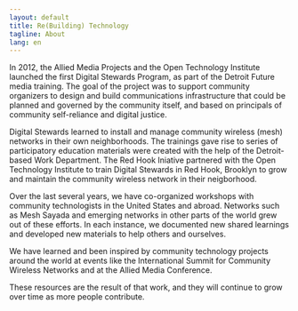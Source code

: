 ```yaml
---
layout: default
title: Re(Building) Technology
tagline: About
lang: en
---
```


In 2012, the Allied Media Projects and the Open Technology Institute launched the first Digital Stewards Program, as part of the Detroit Future media training. The goal of the project was to support community organizers to design and build communications infrastructure that could be planned and governed by the community itself, and based on principals of community self-reliance and digital justice.

Digital Stewards learned to install and manage community wireless (mesh) networks in their own neighborhoods. The trainings gave rise to series of participatory education materials were created with the help of the Detroit-based Work Department. The Red Hook Iniative partnered with the Open Technology Institute to train Digital Stewards in Red Hook, Brooklyn to grow and maintain the community wireless network in their neigborhood.

Over the last several years, we have co-organized workshops with community technologists in the United States and abroad. Networks such as Mesh Sayada and emerging networks in other parts of the world grew out of these efforts. In each instance, we documented new shared learnings and developed new materials to help others and ourselves. 

We have learned and been inspired by community technology projects around the world at events like the International Summit for Community Wireless Networks and at the Allied Media Conference.

These resources are the result of that work, and they will continue to grow over time as more people contribute.